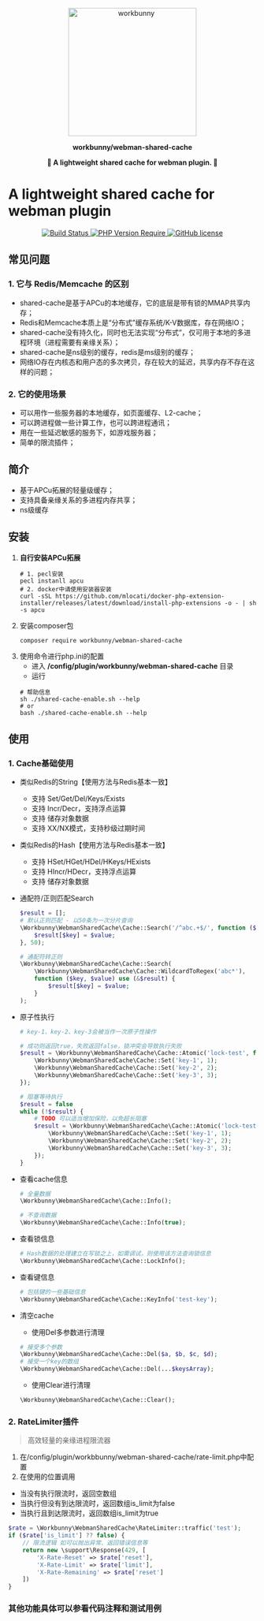 <p align="center"><img width="260px" src="https://chaz6chez.cn/images/workbunny-logo.png" alt="workbunny"></p>

**<p align="center">workbunny/webman-shared-cache</p>**

**<p align="center">🐇 A lightweight shared cache for webman plugin. 🐇</p>**

# A lightweight shared cache for webman plugin


<div align="center">
    <a href="https://github.com/workbunny/webman-shared-cache/actions">
        <img src="https://github.com/workbunny/webman-shared-cache/actions/workflows/CI.yml/badge.svg" alt="Build Status">
    </a>
    <a href="https://github.com/workbunny/webman-shared-cache/blob/main/composer.json">
        <img alt="PHP Version Require" src="http://poser.pugx.org/workbunny/webman-shared-cache/require/php">
    </a>
    <a href="https://github.com/workbunny/webman-shared-cache/blob/main/LICENSE">
        <img alt="GitHub license" src="http://poser.pugx.org/workbunny/webman-shared-cache/license">
    </a>

</div>

## 常见问题

### 1. 它与 Redis/Memcache 的区别

- shared-cache是基于APCu的本地缓存，它的底层是带有锁的MMAP共享内存；
- Redis和Memcache本质上是“分布式”缓存系统/K-V数据库，存在网络IO；
- shared-cache没有持久化，同时也无法实现“分布式”，仅可用于本地的多进程环境（进程需要有亲缘关系）；
- shared-cache是ns级别的缓存，redis是ms级别的缓存；
- 网络IO存在内核态和用户态的多次拷贝，存在较大的延迟，共享内存不存在这样的问题；

### 2. 它的使用场景

- 可以用作一些服务器的本地缓存，如页面缓存、L2-cache；
- 可以跨进程做一些计算工作，也可以跨进程通讯；
- 用在一些延迟敏感的服务下，如游戏服务器；
- 简单的限流插件；

## 简介

- 基于APCu拓展的轻量级缓存；
- 支持具备亲缘关系的多进程内存共享；
- ns级缓存

## 安装

1. **自行安装APCu拓展**
	```shell
	# 1. pecl安装
	pecl instanll apcu
	# 2. docker中请使用安装器安装
	curl -sSL https://github.com/mlocati/docker-php-extension-installer/releases/latest/download/install-php-extensions -o - | sh -s apcu
	```
2. 安装composer包
    ```shell
    composer require workbunny/webman-shared-cache
    ```
3. 使用命令进行php.ini的配置
    - 进入 **/config/plugin/workbunny/webman-shared-cache** 目录
    - 运行
	```shell
    # 帮助信息
    sh ./shared-cache-enable.sh --help
    # or
    bash ./shared-cache-enable.sh --help
    ```

## 使用

### 1. Cache基础使用

- 类似Redis的String【使用方法与Redis基本一致】
  - 支持 Set/Get/Del/Keys/Exists
  - 支持 Incr/Decr，支持浮点运算
  - 支持 储存对象数据
  - 支持 XX/NX模式，支持秒级过期时间

- 类似Redis的Hash【使用方法与Redis基本一致】
  - 支持 HSet/HGet/HDel/HKeys/HExists 
  - 支持 HIncr/HDecr，支持浮点运算
  - 支持 储存对象数据
  
- 通配符/正则匹配Search
  ```php
  $result = [];
  # 默认正则匹配 - 以50条为一次分片查询
  \Workbunny\WebmanSharedCache\Cache::Search('/^abc.+$/', function ($key, $value) use (&$result) { 
      $result[$key] = $value;
  }, 50);
  
  # 通配符转正则
  \Workbunny\WebmanSharedCache\Cache::Search(
      \Workbunny\WebmanSharedCache\Cache::WildcardToRegex('abc*'),
      function ($key, $value) use (&$result) {
          $result[$key] = $value;
      }
  );
  ```

- 原子性执行
  ```php
  # key-1、key-2、key-3会被当作一次原子性操作
  
  # 成功则返回true，失败返回false，锁冲突会导致执行失败
  $result = \Workbunny\WebmanSharedCache\Cache::Atomic('lock-test', function () { 
      \Workbunny\WebmanSharedCache\Cache::Set('key-1', 1);
      \Workbunny\WebmanSharedCache\Cache::Set('key-2', 2);
      \Workbunny\WebmanSharedCache\Cache::Set('key-3', 3);
  });
  
  # 阻塞等待执行
  $result = false
  while (!$result) {
      # TODO 可以适当增加保险，以免超长阻塞
      $result = \Workbunny\WebmanSharedCache\Cache::Atomic('lock-test', function () { 
          \Workbunny\WebmanSharedCache\Cache::Set('key-1', 1);
          \Workbunny\WebmanSharedCache\Cache::Set('key-2', 2);
          \Workbunny\WebmanSharedCache\Cache::Set('key-3', 3);
      });
  }
  ```

- 查看cache信息
  ```php
  # 全量数据
  \Workbunny\WebmanSharedCache\Cache::Info();
  
  # 不查询数据
  \Workbunny\WebmanSharedCache\Cache::Info(true);
  ```
  
- 查看锁信息
  ```php
  # Hash数据的处理建立在写锁之上，如需调试，则使用该方法查询锁信息
  \Workbunny\WebmanSharedCache\Cache::LockInfo();
  ```

- 查看键信息
  ```php
  # 包括键的一些基础信息
  \Workbunny\WebmanSharedCache\Cache::KeyInfo('test-key');
  ```
  
- 清空cache
  - 使用Del多参数进行清理
  ```php
  # 接受多个参数
  \Workbunny\WebmanSharedCache\Cache::Del($a, $b, $c, $d);
  # 接受一个key的数组
  \Workbunny\WebmanSharedCache\Cache::Del(...$keysArray);
  ```
  - 使用Clear进行清理
  ```php
  \Workbunny\WebmanSharedCache\Cache::Clear();
  ```
  
### 2. RateLimiter插件

> 高效轻量的亲缘进程限流器

1. 在/config/plugin/workbbunny/webman-shared-cache/rate-limit.php中配置
2. 在使用的位置调用
  - 当没有执行限流时，返回空数组
  - 当执行但没有到达限流时，返回数组is_limit为false
  - 当执行且到达限流时，返回数组is_limit为true
  ```php
  $rate = \Workbunny\WebmanSharedCache\RateLimiter::traffic('test');
  if ($rate['is_limit'] ?? false) {
      // 限流逻辑 如可以抛出异常、返回错误信息等
      return new \support\Response(429, [
          'X-Rate-Reset' => $rate['reset'],
          'X-Rate-Limit' => $rate['limit'],
          'X-Rate-Remaining' => $rate['reset']
      ])
  }
  ```
  
### 其他功能具体可以参看代码注释和测试用例
